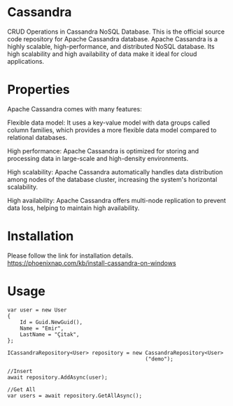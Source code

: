 # Cassandra
CRUD Operations in Cassandra NoSQL Database.
This is the official source code repository for Apache Cassandra database. Apache Cassandra is a highly scalable, high-performance, and distributed NoSQL database. Its high scalability and high availability of data make it ideal for cloud applications.

# Properties
Apache Cassandra comes with many features:

Flexible data model: It uses a key-value model with data groups called column families, which provides a more flexible data model compared to relational databases.

High performance: Apache Cassandra is optimized for storing and processing data in large-scale and high-density environments.

High scalability: Apache Cassandra automatically handles data distribution among nodes of the database cluster, increasing the system's horizontal scalability.

High availability: Apache Cassandra offers multi-node replication to prevent data loss, helping to maintain high availability.

# Installation
Please follow the link for installation details. https://phoenixnap.com/kb/install-cassandra-on-windows

# Usage
```
var user = new User
{
    Id = Guid.NewGuid(),
    Name = "Emir",
    LastName = "Çitak",
};

ICassandraRepository<User> repository = new CassandraRepository<User>
                                            ("demo");

//Insert
await repository.AddAsync(user);

//Get All
var users = await repository.GetAllAsync();
```

